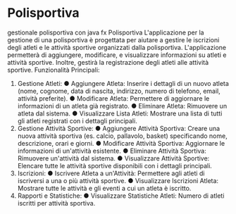 # Polisportiva
gestionale polisportiva con java fx
Polisportiva
L'applicazione per la gestione di una polisportiva è progettata per aiutare a gestire le iscrizioni
degli atleti e le attività sportive organizzati dalla polisportiva. L'applicazione
permetterà di aggiungere, modificare, e visualizzare informazioni su atleti e attività
sportive. Inoltre, gestirà la registrazione degli atleti alle attività sportive.
Funzionalità Principali:
1. Gestione Atleti:
● Aggiungere Atleta: Inserire i dettagli di un nuovo atleta (nome, cognome, data di
nascita, indirizzo, numero di telefono, email, attività preferite).
● Modificare Atleta: Permettere di aggiornare le informazioni di un atleta già registrato.
● Eliminare Atleta: Rimuovere un atleta dal sistema.
● Visualizzare Lista Atleti: Mostrare una lista di tutti gli atleti registrati con i dettagli
principali.
2. Gestione Attività Sportive:
● Aggiungere Attività Sportiva: Creare una nuova attività sportiva (es. calcio, pallavolo,
basket) specificando nome, descrizione, orari e giorni.
● Modificare Attività Sportiva: Aggiornare le informazioni di un'attività esistente.
● Eliminare Attività Sportiva: Rimuovere un'attività dal sistema.
● Visualizzare Attività Sportive: Elencare tutte le attività sportive disponibili con i
dettagli principali.
3. Iscrizioni:
● Iscrivere Atleta a un'Attività: Permettere agli atleti di iscriversi a una o più attività
sportive.
● Visualizzare Iscrizioni Atleta: Mostrare tutte le attività e gli eventi a cui un atleta è
iscritto.
6. Rapporti e Statistiche:
● Visualizzare Statistiche Atleti: Numero di atleti iscritti per attività sportiva.
